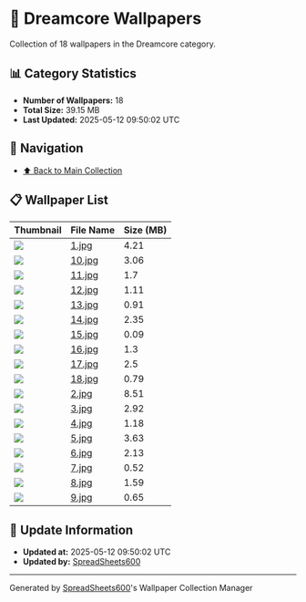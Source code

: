 # 📁 Dreamcore Wallpapers

Collection of 18 wallpapers in the Dreamcore category.

## 📊 Category Statistics
- **Number of Wallpapers:** 18
- **Total Size:** 39.15 MB
- **Last Updated:** 2025-05-12 09:50:02 UTC

## 📑 Navigation
- [⬆️ Back to Main Collection](../../README.md)

## 📋 Wallpaper List

| Thumbnail | File Name | Size (MB) |
|-----------|-----------|-----------|
| ![](1.jpg) | [1.jpg](1.jpg) | 4.21 |
| ![](10.jpg) | [10.jpg](10.jpg) | 3.06 |
| ![](11.jpg) | [11.jpg](11.jpg) | 1.7 |
| ![](12.jpg) | [12.jpg](12.jpg) | 1.11 |
| ![](13.jpg) | [13.jpg](13.jpg) | 0.91 |
| ![](14.jpg) | [14.jpg](14.jpg) | 2.35 |
| ![](15.jpg) | [15.jpg](15.jpg) | 0.09 |
| ![](16.jpg) | [16.jpg](16.jpg) | 1.3 |
| ![](17.jpg) | [17.jpg](17.jpg) | 2.5 |
| ![](18.jpg) | [18.jpg](18.jpg) | 0.79 |
| ![](2.jpg) | [2.jpg](2.jpg) | 8.51 |
| ![](3.jpg) | [3.jpg](3.jpg) | 2.92 |
| ![](4.jpg) | [4.jpg](4.jpg) | 1.18 |
| ![](5.jpg) | [5.jpg](5.jpg) | 3.63 |
| ![](6.jpg) | [6.jpg](6.jpg) | 2.13 |
| ![](7.jpg) | [7.jpg](7.jpg) | 0.52 |
| ![](8.jpg) | [8.jpg](8.jpg) | 1.59 |
| ![](9.jpg) | [9.jpg](9.jpg) | 0.65 |


## 🔄 Update Information
- **Updated at:** 2025-05-12 09:50:02 UTC
- **Updated by:** [SpreadSheets600](https://github.com/SpreadSheets600)

---
Generated by [SpreadSheets600](https://github.com/SpreadSheets600)'s Wallpaper Collection Manager

